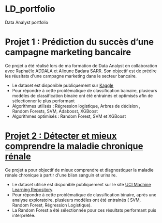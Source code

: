 # LD_portfolio
Data Analyst portfolio

# Projet 1 : Prédiction du succès d’une campagne marketing bancaire

Ce projet a été réalisé lors de ma formation de Data Analyst en collaboration avec Raphaële ADDALA et Alioune Badara SARR.
Son objectif est de prédire les réusltats d'une campagne marketing dans le secteur bancaire.

* Le dataset est disponible publiquement sur [Kaggle](https://www.kaggle.com/janiobachmann/bank-marketing-dataset)
* Pour répondre à cette problématique de classification bainaire, plusieurs modèles de classification binaire ont été entrainés et optimisés afin de sélectionner le plus performant 
* Algorithmes utilisés : Régression logistique, Arbres de décision , Random Forests, SVM, Adaboost, XGBoost
* Algorithmes optimisés : Random Forest, SVM et XGBoost


# [Projet 2 : Détecter et mieux comprendre la maladie chronique rénale](https://github.com/LeanneDelaunay/Projet_Maladie_renale_chronique)

Ce projet a pour objectif de mieux comprendre et diagnostiquer la maladie rénale chronique à partir d'une bilan sanguin et urinaire.

* Le dataset utilisé est disponible publiquement sur le site [UCI Machine Learning Repository](https://archive.ics.uci.edu/dataset/336/chronic+kidney+disease).
* Pour répondre à cette problématique de classification binaire, après une analyse exploratoire, plusieurs modèles ont été entrainés ( SVM, Random Forest, Régression Logistique).
* La Random Forest a été sélectionnée pour ces résultats performant puis interprétée.
